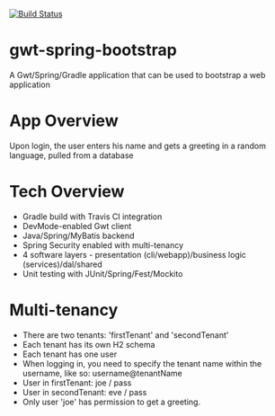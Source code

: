 [![Build Status](https://secure.travis-ci.org/nadavc/gwt-spring-bootstrap.png)](http://travis-ci.org/nadavc/gwt-spring-bootstrap)

gwt-spring-bootstrap
====================

A Gwt/Spring/Gradle application that can be used to bootstrap a web application

App Overview
============
Upon login, the user enters his name and gets a greeting in a random language, pulled from a database

Tech Overview
=============
- Gradle build with Travis CI integration
- DevMode-enabled Gwt client
- Java/Spring/MyBatis backend
- Spring Security enabled with multi-tenancy
- 4 software layers - presentation (cli/webapp)/business logic (services)/dal/shared
- Unit testing with JUnit/Spring/Fest/Mockito

Multi-tenancy
=============
- There are two tenants: 'firstTenant' and 'secondTenant'
- Each tenant has its own H2 schema
- Each tenant has one user
- When logging in, you need to specify the tenant name within the username, like so: username@tenantName
- User in firstTenant: joe / pass
- User in secondTenant: eve / pass
- Only user 'joe' has permission to get a greeting.



